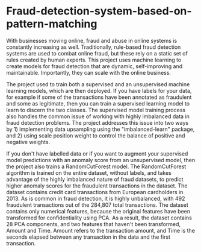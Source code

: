 # Fraud-detection-system-based-on-pattern-matching

With businesses moving online, fraud and abuse in online systems is constantly increasing as well. Traditionally, rule-based fraud detection systems are used to combat online fraud, but these rely on a static set of rules created by human experts. This project uses machine learning to create models for fraud detection that are dynamic, self-improving and maintainable. Importantly, they can scale with the online business.

The project used to train both a supervised and an unsupervised machine learning models, which are then deployed. If you have labels for your data, for example if some of the transactions have been annotated as fraudulent and some as legitimate, then you can train a supervised learning model to learn to discern the two classes. The supervised model training process also handles the common issue of working with highly imbalanced data in fraud detection problems. The project addresses this issue into two ways by 1) implementing data upsampling using the "imbalanced-learn" package, and 2) using scale position weight to control the balance of positive and negative weights. 

If you don't have labelled data or if you want to augment your supervised model predictions with an anomaly score from an unsupervised model, then the project also trains a RandomCutForest model. The RandomCutForest algorithm is trained on the entire dataset, without labels, and takes advantage of the highly imbalanced nature of fraud datasets, to predict higher anomaly scores for the fraudulent transactions in the dataset. The dataset contains credit card transactions from European cardholders in 2013. As is common in fraud detection, it is highly unbalanced, with 492 fraudulent transactions out of the 284,807 total transactions. The dataset contains only numerical features, because the original features have been transformed for confidentiality using PCA. As a result, the dataset contains 28 PCA components, and two features that haven't been transformed, Amount and Time. Amount refers to the transaction amount, and Time is the seconds elapsed between any transaction in the data and the first transaction.
